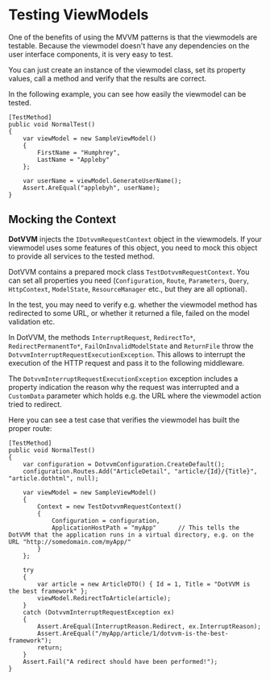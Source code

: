 # Testing ViewModels

One of the benefits of using the MVVM patterns is that the viewmodels are testable. Because the viewmodel doesn't have any dependencies on the user interface components, it is very easy to test.

You can just create an instance of the viewmodel class, set its property values, call a method and verify that the results are correct.

In the following example, you can see how easily the viewmodel can be tested.

```CSHARP
[TestMethod]
public void NormalTest()
{
    var viewModel = new SampleViewModel()
    {
        FirstName = "Humphrey",
        LastName = "Appleby"
    };

    var userName = viewModel.GenerateUserName();
    Assert.AreEqual("applebyh", userName);
}
```

## Mocking the Context

**DotVVM** injects the `IDotvvmRequestContext` object in the viewmodels. If your viewmodel uses some features of this object, you need to mock this object to provide all services to the tested method.

DotVVM contains a prepared mock class `TestDotvvmRequestContext`. You can set all properties you need
(`Configuration`, `Route`, `Parameters`, `Query`, `HttpContext`, `ModelState`, `ResourceManager` etc., but they are all optional).

In the test, you may need to verify e.g. whether the viewmodel method has redirected to some URL, or
whether it returned a file, failed on the model validation etc. 

In DotVVM, the methods `InterruptRequest`, `RedirectTo*`, `RedirectPermanentTo*`, `FailOnInvalidModelState` and `ReturnFile` throw the `DotvvmInterruptRequestExecutionException`. This allows to interrupt the execution of the HTTP request and pass it to the following middleware.

The `DotvvmInterruptRequestExecutionException` exception includes a property indication the reason why the request was interrupted and a `CustomData` parameter which holds e.g. the URL where the viewmodel action tried to redirect.

Here you can see a test case that verifies the viewmodel has built the proper route:

```CSHARP
[TestMethod]
public void NormalTest()
{
    var configuration = DotvvmConfiguration.CreateDefault();
    configuration.Routes.Add("ArticleDetail", "article/{Id}/{Title}", "article.dothtml", null);
    
    var viewModel = new SampleViewModel()
    {
        Context = new TestDotvvmRequestContext()
        {
            Configuration = configuration,
            ApplicationHostPath = "myApp"      // This tells the DotVVM that the application runs in a virtual directory, e.g. on the URL "http://somedomain.com/myApp/"
        }
    };
    
    try
    {
        var article = new ArticleDTO() { Id = 1, Title = "DotVVM is the best framework" };
        viewModel.RedirectToArticle(article);
    }
    catch (DotvvmInterruptRequestException ex)
    {
        Assert.AreEqual(InterruptReason.Redirect, ex.InterruptReason);
        Assert.AreEqual("/myApp/article/1/dotvvm-is-the-best-framework");
        return;
    }
    Assert.Fail("A redirect should have been performed!");
}
```
